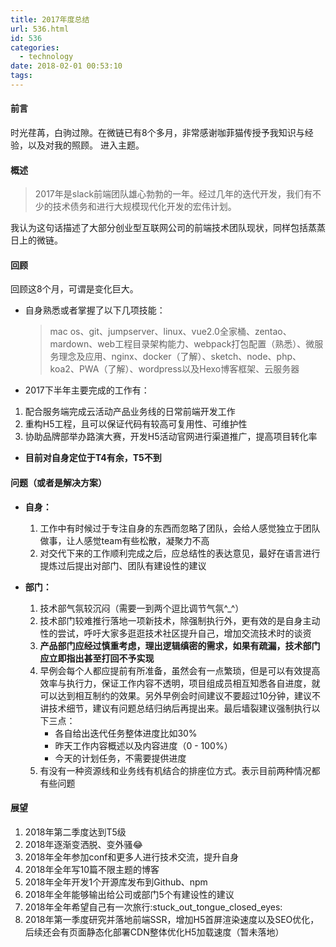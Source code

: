```yaml
---
title: 2017年度总结
url: 536.html
id: 536
categories:
  - technology
date: 2018-02-01 00:53:10
tags:
---
```


#### 前言

时光荏苒，白驹过隙。在微链已有8个多月，非常感谢咖菲猫传授予我知识与经验，以及对我的照顾。 进入主题。

#### 概述

> 2017年是slack前端团队雄心勃勃的一年。经过几年的迭代开发，我们有不少的技术债务和进行大规模现代化开发的宏伟计划。

我认为这句话描述了大部分创业型互联网公司的前端技术团队现状，同样包括蒸蒸日上的微链。

#### 回顾

回顾这8个月，可谓是变化巨大。

*   自身熟悉或者掌握了以下几项技能：
    
    > mac os、git、jumpserver、linux、vue2.0全家桶、zentao、mardown、web工程目录架构能力、webpack打包配置（熟悉）、微服务理念及应用、nginx、docker（了解）、sketch、node、php、koa2、PWA（了解）、wordpress以及Hexo博客框架、云服务器
    
*   2017下半年主要完成的工作有：
    

1.  配合服务端完成云活动产品业务线的日常前端开发工作
2.  重构H5工程，且可以保证代码有较高可复用性、可维护性
3.  协助品牌部举办路演大赛，开发H5活动官网进行渠道推广，提高项目转化率

*   **目前对自身定位于T4有余，T5不到**

#### 问题（或者是解决方案）

*   **自身：**
    
    1.  工作中有时候过于专注自身的东西而忽略了团队，会给人感觉独立于团队做事，让人感觉team有些松散，凝聚力不高
    2.  对交代下来的工作顺利完成之后，应总结性的表达意见，最好在语言进行提炼过后提出对部门、团队有建设性的建议
*   **部门：**
    1.  技术部气氛较沉闷（需要一到两个逗比调节气氛^_^）
    2.  技术部门较难推行落地一项新技术，除强制执行外，更有效的是自身主动性的尝试，呼吁大家多逛逛技术社区提升自己，增加交流技术时的谈资
    3.  **产品部门应经过慎重考虑，理出逻辑缜密的需求，如果有疏漏，技术部门应立即指出甚至打回不予实现**
    4.  早例会每个人都应提前有所准备，虽然会有一点繁琐，但是可以有效提高效率与执行力，保证工作内容不透明，项目组成员相互知悉各自进度，就可以达到相互制约的效果。另外早例会时间建议不要超过10分钟，建议不讲技术细节，建议有问题总结归纳后再提出来。最后墙裂建议强制执行以下三点：
        *   各自给出迭代任务整体进度比如30%
        *   昨天工作内容概述以及内容进度（0 - 100%）
        *   今天的计划任务，不需要提供进度
    5.  有没有一种资源线和业务线有机结合的排座位方式。表示目前两种情况都有些问题

#### 展望

1.  2018年第二季度达到T5级
2.  2018年逐渐变洒脱、变外骚:joy:
3.  2018年全年参加conf和更多人进行技术交流，提升自身
4.  2018年全年写10篇不限主题的博客
5.  2018年全年开发1个开源库发布到Github、npm
6.  2018年全年能够输出给公司或部门5个有建设性的建议
7.  2018年全年希望自己有一次旅行:stuck\_out\_tongue\_closed\_eyes:
8.  2018年第一季度研究并落地前端SSR，增加H5首屏渲染速度以及SEO优化，后续还会有页面静态化部署CDN整体优化H5加载速度（暂未落地）